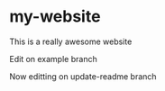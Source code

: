 # my-website

This is a really awesome website

Edit on example branch

Now editting on update-readme branch
